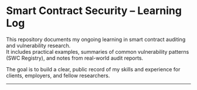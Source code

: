 # Smart Contract Security – Learning Log

This repository documents my ongoing learning in smart contract auditing and vulnerability research.  
It includes practical examples, summaries of common vulnerability patterns (SWC Registry), and notes from real-world audit reports.  

The goal is to build a clear, public record of my skills and experience for clients, employers, and fellow researchers.

---

